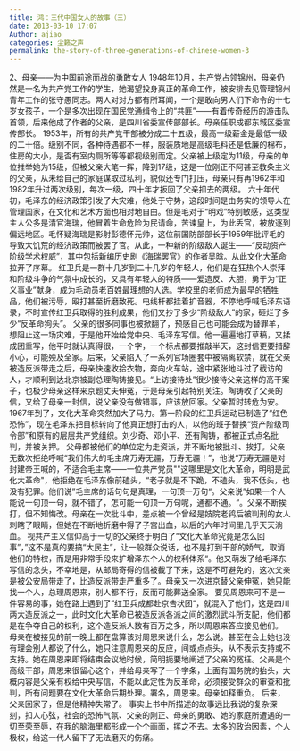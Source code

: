 ```yaml
---
title: 鸿：三代中国女人的故事（三）
date: 2013-03-10 17:07
Author: ajiao
categories: 尘籁之声
permalink: the-story-of-three-generations-of-chinese-women-3
---
```



2、母亲——为中国前途而战的勇敢女人
1948年10月，共产党占领锦州，母亲仍然是一名为共产党工作的学生，她渴望投身真正的革命工作，被安排去见管理锦州青年工作的张守愚同志。两人对对方都有所耳闻，一个是敢向男人们下命令的十七岁女孩子，一个是多次出现在国民党通缉令上的“共匪”——有着传奇经历的游击队首领，后来他成了作者的父亲，是四川省委宣传部部长。母亲任职成都东城区委宣传部长。
1953年，所有的共产党干部被分成二十五级，最高一级薪金是最低一级的二十倍。级别不同，各种待遇都不一样，服装质地是高级毛料还是低廉的棉布，住房的大小，是否有室内厕所等等都视级别而定。父亲被上级定为11级，母亲的单位推举她为15级，但被父亲大笔一挥，降到17级，这是一位刚正不阿甚至教条主义的父亲，从未给自己的家庭谋取过私利，貌似还专门打压，母亲只有再1962年和1982年升过两次级别，每次一级，四十年才扳回了父亲扣去的两级。
六十年代初，毛泽东的经济政策引发了大灾难，他处于守势，这段时间是由务实的领导人在管理国家，在文化和艺术方面也相对地自由。但是毛对于“明戏”特别敏感，这类型主人公多是清官海瑞，他冒着生命危险为民请命，苦谏皇上，为此丢官，被放逐到偏远地区。毛怀疑海瑞是影射彭德怀元帅，这位前国防部部长于1959年批评毛的导致大饥荒的经济政策而被罢了官。从此，一种新的阶级敌人诞生——“反动资产阶级学术权威”，其中包括新编历史剧《海瑞罢官》的作者吴晗。从此文化大革命拉开了序幕。
红卫兵是一群十几岁到二十几岁的年轻人，他们是在狂热个人崇拜和阶级斗争的气氛中成长的，又具有年轻人的特质——爱造反、大胆，勇于为“正义事业”献身，成为毛动员老百姓最理想的人选。学校里的老师成为最早的牺牲品，他们被污辱，殴打甚至折磨致死。电线杆都挂着扩音器，不停地呼喊毛泽东语录，不时宣传红卫兵取得的胜利成果，他们又抄了多少“阶级敌人”的家，砸烂了多少“反革命狗头”。
父亲的很多同事也被掀翻了，预感自己也可能会成为替罪羊，想阻止这一场灾难，于是他开始给党中央、毛泽东写信。他一遍遍地打草稿，又揉成团重写，他平时就认真得很，一个字，一个标点都要推敲半天，这封信更要措辞小心，可能殃及全家。后来，父亲陷入了一系列官场圈套中被隔离软禁，就在父亲被造反派带走之后，母亲快速收拾衣物，奔向火车站，途中紧张地斗过了截访的人，才顺利到达北京被副总理陶铸接见。“上访接待处”很少接待父亲这样的高干案子，也极少母亲这样来京题丈夫伸冤，于是母亲引起特别关注。陶铸收了父亲的信，又给了母亲一封信，说父亲没有做错事，应该放回家。父亲暂时转危为安。
1967年到了，文化大革命突然加大了马力。第一阶段的红卫兵运动已制造了“红色恐怖”，现在毛泽东把目标转向了他真正想打击的人，以他的班子替换“资产阶级司令部”和原有的层层共产党组织。刘少奇、邓小平、还有陶铸，都被正式点名批判，并被关押。
父母都被他们的单位定为走资派，并不断地被批斗、挨打。父亲无数次拒绝呼喊“我们伟大的毛主席万寿无疆，万寿无疆！”，他说“万寿无疆是对封建帝王喊的，不适合毛主席——一位共产党员""这哪里是文化大革命，明明是武化大革命"，他拒绝在毛泽东像前磕头，“老子就是不下跪，不磕头，我不低头，也没有犯罪。他们说”毛主席的话句句是真理，一句顶一万句“。父亲说”如果一个人能说一句顶一句，就不错了，怎可能一句顶一万句呢，通都不通。“。父亲不断挨打，但不知悔改。母亲在一次批斗中，差点被一个曾经是妓院老鸨后被判刑的女人刺瞎了眼睛，但她在不断地折磨中得了子宫出血，以后的六年时间里几乎天天淌血。
视共产主义信仰高于一切的父亲终于明白了“文化大革命究竟是怎么回事”，”这不是真的要搞“大民主”，让一般群众说话，也不是打到干部的娇气，取消他们的特权，而是用非常手段来扩增泽东个人的权利体系“。他又萌发了给毛泽东写信的念头，不幸地是，从邮局寄得的信被截了下来，这是不可避免的，这次父亲是被公安局带走了，比造反派带走严重多了。母亲又一次进京替父亲伸冤，她只能找一个人，总理周恩来，别人都不行，反而可能葬送全家。
要见周恩来可不是一件容易的事，她在路上遇到了”红卫兵成都赴京告状团“，就混入了他们，这是四川两大造反派之一，此时文化大革命已被造反派各派之间的激烈武斗所支配，他们都是在争夺自己的权利，这个造反派人数有百万之多，所以周恩来答应接见他们。
母亲在被接见的前一晚上都在盘算该对周恩来说什么，怎么说。甚至在会上她也没有理会别人都说了什么，她只注意周恩来的反应，间或点点头，从不表示支持或不支持。她在周恩来即将结束会议地时候，简明扼要地阐述了父亲的冤枉。父亲是个高级干部，周恩来很留心这个，并给母亲写了一个字条，上面有国务院的抬头，大概内容是父亲有权给中央写信，不能以此定性为反革命，必须接受群众的审查和批判，所有问题要在文化大革命后期处理。署名，周恩来。母亲如释重负。
后来，父亲回家了，但是他精神失常了。
事实上书中所描述的故事远比我说的复杂深刻，扣人心弦，社会的恐怖气氛、父亲的刚正、母亲的勇敢、她的家庭所遭遇的一切至荣至辱，在我的脑海里都形成一个个画面，挥之不去。太多的政治因素，个人极权，给这一代人留下了无法磨灭的伤痛。
